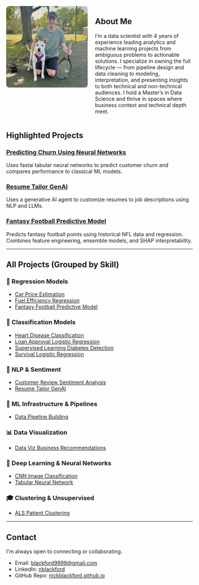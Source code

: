 <style>
  .about-container {
    display: flex;
    align-items: flex-start;
    gap: 20px;
    margin-bottom: 30px;
    flex-wrap: wrap;
  }

  .about-container img {
    border-radius: 8px;
    width: 220px;
  }

  .about-text {
    flex: 1;
    min-width: 250px;
  }

  @media (max-width: 600px) {
    .about-container {
      flex-direction: column;
      align-items: center;
      text-align: center;
    }
  }
</style>

<div class="about-container">
  <img src="./profile.jpeg" alt="Nick Blackford" />
  <div class="about-text">
    <h2>About Me</h2>
    <p>
      I’m a data scientist with 4 years of experience leading analytics and machine learning projects from ambiguous problems to actionable solutions. I specialize in owning the full lifecycle — from pipeline design and data cleaning to modeling, interpretation, and presenting insights to both technical and non-technical audiences. I hold a Master’s in Data Science and thrive in spaces where business context and technical depth meet.
    </p>
  </div>
</div>



## Highlighted Projects


### [Predicting Churn Using Neural Networks](./tabular_neural_network/)
Uses fastai tabular neural networks to predict customer churn and compares performance to classical ML models.

### [Resume Tailor GenAI](./resume_tailor_genai/)
Uses a generative AI agent to customize resumes to job descriptions using NLP and LLMs.

### [Fantasy Football Predictive Model](./fantasy_football_predictive_model/)
Predicts fantasy football points using historical NFL data and regression. Combines feature engineering, ensemble models, and SHAP interpretability.

---

## All Projects (Grouped by Skill)

### 🧮 Regression Models
- [Car Price Estimation](./car_price_estimation_linear_regression/)
- [Fuel Efficiency Regression](./fuel_efficiency_regression/)
- [Fantasy Football Predictive Model](./fantasy_football_predictive_model/)


### 🧬 Classification Models
- [Heart Disease Classification](./heart_disease_classification/)
- [Loan Approval Logistic Regression](./loan_approval_logistic_regression/)
- [Supervised Learning Diabetes Detection](./supervised_learning_diabetes_detection/)
- [Survival Logistic Regression](./survival_logistic_regression/)

### 🤖 NLP & Sentiment
- [Customer Review Sentiment Analysis](./customer_review_sentiment_analysis/)
- [Resume Tailor GenAI](./resume_tailor_genai/)

### 🧰 ML Infrastructure & Pipelines
- [Data Pipeline Building](./data_pipeline_building/)

### 📊 Data Visualization
- [Data Viz Business Recommendations](./data_viz_business_recommendations/)

### 🧠 Deep Learning & Neural Networks
- [CNN Image Classification](./cnn_image_classification/)
- [Tabular Neural Network](./tabular_neural_network/)

### 🎓 Clustering & Unsupervised
- [ALS Patient Clustering](./als_patient_clustering/)


---

## Contact

I'm always open to connecting or collaborating.

-  Email: [blackford9998@gmail.com](mailto:blackford9998@gmail.com)  
-  LinkedIn: [nblackford](https://www.linkedin.com/in/nblackford/)  
-  GitHub Repo: [nickblackford.github.io](https://github.com/nickblackford/nickblackford.github.io/tree/main)

